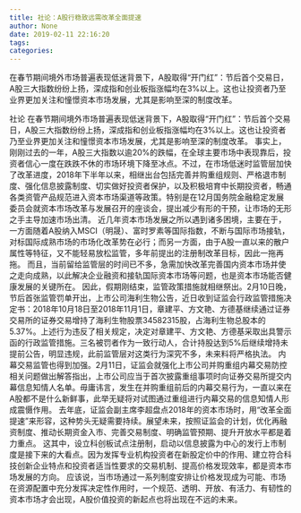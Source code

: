 ```yaml
---
title: 社论：A股行稳致远需改革全面提速
author: None
date: 2019-02-11 22:16:20
tags: 
categories: 
---
```

在春节期间境外市场普遍表现低迷背景下，A股取得“开门红”：节后首个交易日，A股三大指数纷纷上扬，深成指和创业板指涨幅均在3%以上。这也让投资者乃至业界更加关注和憧憬资本市场发展，尤其是影响至深的制度改革。
<!-- more -->
社论
在春节期间境外市场普遍表现低迷背景下，A股取得“开门红”：节后首个交易日，A股三大指数纷纷上扬，深成指和创业板指涨幅均在3%以上。这也让投资者乃至业界更加关注和憧憬资本市场发展，尤其是影响至深的制度改革。
事实上，刚刚过去的一年，A股三大指数以逾20%的跌幅，在全球主要市场中表现靠后，投资者信心一度在跌跌不休的市场环境下降至冰点。不过，在市场低迷时监管层加快了改革进度，2018年下半年以来，相继出台包括完善并购重组规则、严格退市制度、强化信息披露制度、切实做好投资者保护，以及积极培育中长期投资者，畅通各类资管产品规范进入资本市场渠道等政策。特别是在12月国务院金融稳定发展委员会就资本市场改革与发展召开的座谈会，提出减少有形的干预，让市场的无形之手主导加速市场出清。
近几年资本市场发展之所以遇到诸多困境，主要在于，一方面随着A股纳入MSCI（明晟）、富时罗素等国际指数，不断与国际市场接轨，对标国际成熟市场的市场化改革势在必行；而另一方面，由于A股一直以来的散户属性等特征，又不能轻易放松监管，多年前提出的注册制改革目标，因此一拖再拖。
而且，当前留给监管层的时间已不多，急需加快改革完善国内资本市场并使之走向成熟，以此解决企业融资和接轨国际资本市场等问题，也是资本市场能否健康发展的关键所在。
因此，假期刚结束，监管政策措施就相继祭出。2月10日晚，节后首张监管罚单开出，上市公司海利生物公告，近日收到证监会行政监管措施决定书：2018年10月18日至2018年11月1日，章建平、方文艳、方德基继续通过证券交易所的证券交易增持了海利生物股票34582315股，占海利生物总股本的5.37%。上述行为违反了相关规定，决定对章建平、方文艳、方德基采取出具警示函的行政监管措施。三名被罚者作为一致行动人，合计持股达到5%后继续增持未提前公告，明显违规，此前监管层对这类行为深究不多，未来料将严格执法。
内幕交易监管也得到加强。2月11日，证监会就强化上市公司并购重组内幕交易防控相关问题做出解答指出，上市公司应当于首次披露重组事项时向证券交易所提交内幕信息知情人名单。毋庸讳言，发生在并购重组前后的内幕交易行为，一直以来在A股都不是什么新鲜事，此举无疑将对试图通过重组进行内幕交易的信息知情人形成震慑作用。
去年底，证监会副主席李超盘点2018年的资本市场时，用“改革全面提速”来形容，这种势头无疑需要持续。展望未来，按照证监会的计划，优化再融资制度、推动长期资金入市、完善交易制度、明确监管预期、提升开放水平都是着力重点。
这其中，设立科创板试点注册制，启动以信息披露为中心的发行上市制度是接下来的大看点。因为发挥专业机构投资者在新股定价中的作用、建立符合科技创新企业特点和投资者适当性要求的交易机制、提高价格发现效率，都是资本市场发展的方向。
应该说，当市场通过一系列制度安排让价格发现成为可能、市场在资源配置中充分发挥决定性作用时，一个规范、透明、开放、有活力、有韧性的资本市场才会出现，A股价值投资的新起点也将出现在不远的未来。
 
 
